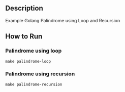 ## Description
Example Golang Palindrome using Loop and Recursion

## How to Run
### Palindrome using loop 
`make palindrome-loop`
### Palindrome using recursion 
`make palindrome-recursion`